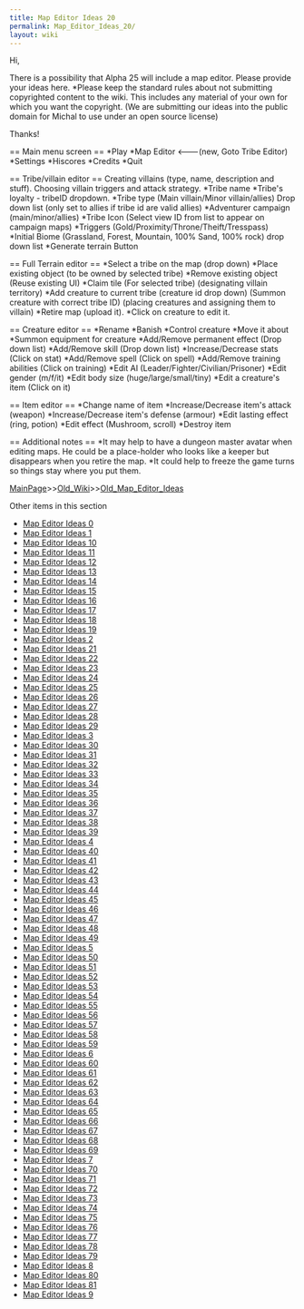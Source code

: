 ```yaml
---
title: Map Editor Ideas 20
permalink: Map_Editor_Ideas_20/
layout: wiki
---
```

Hi,

There is a possibility that Alpha 25 will include a map editor. Please provide your ideas here.
*Please keep the standard rules about not submitting copyrighted content to the wiki. This includes any material of your own for which you want the copyright. (We are submitting our ideas into the public domain for Michal to use under an open source license) 

Thanks!

== Main menu screen ==
*Play
*Map Editor &lt;---(new, Goto Tribe Editor)
*Settings
*Hiscores
*Credits
*Quit

== Tribe/villain editor ==
Creating villains (type, name, description and stuff). Choosing villain triggers and attack strategy.
*Tribe name
*Tribe's loyalty - tribeID dropdown.
*Tribe type (Main villain/Minor villain/allies) Drop down list (only set to allies if tribe id are valid allies)
*Adventurer campaign (main/minor/allies)
*Tribe Icon (Select view ID from list to appear on campaign maps)
*Triggers (Gold/Proximity/Throne/Theift/Tresspass)
*Initial Biome (Grassland, Forest, Mountain, 100% Sand, 100% rock) drop down list
*Generate terrain Button

== Full Terrain editor ==
*Select a tribe on the map  (drop down)
*Place existing object (to be owned by selected tribe)
*Remove existing object
(Reuse existing UI)
*Claim tile (For selected tribe)
(designating villain territory)
*Add creature to current tribe (creature id drop down)
(Summon creature with correct tribe ID)
(placing creatures and assigning them to villain)
*Retire map (upload it).
*Click on creature to edit it.

== Creature editor ==
*Rename
*Banish
*Control creature
*Move it about
*Summon equipment for creature
*Add/Remove permanent effect (Drop down list)
*Add/Remove skill (Drop down list)
*Increase/Decrease stats (Click on stat)
*Add/Remove spell (Click on spell)
*Add/Remove training abilities (Click on training)
*Edit AI (Leader/Fighter/Civilian/Prisoner)
*Edit gender (m/f/it)
*Edit body size (huge/large/small/tiny)
*Edit a creature's item (Click on it)

== Item editor ==
*Change name of item
*Increase/Decrease item's attack (weapon)
*Increase/Decrease item's defense (armour)
*Edit lasting effect (ring, potion)
*Edit effect (Mushroom, scroll)
*Destroy item

== Additional notes ==
*It may help to have a dungeon master avatar when editing maps. He could be a place-holder who looks like a keeper but disappears when you retire the map.
*It could help to freeze the game turns so things stay where you put them.

[MainPage](/keeperrl_wiki/ "wikilink")>>[Old_Wiki](/keeperrl_wiki/Old_Wiki "wikilink")>>[Old_Map_Editor_Ideas](/keeperrl_wiki/Old_Map_Editor_Ideas "wikilink")

Other items in this section
-    [Map Editor Ideas 0](/keeperrl_wiki/Map_Editor_Ideas_0 "wikilink")
-    [Map Editor Ideas 1](/keeperrl_wiki/Map_Editor_Ideas_1 "wikilink")
-    [Map Editor Ideas 10](/keeperrl_wiki/Map_Editor_Ideas_10 "wikilink")
-    [Map Editor Ideas 11](/keeperrl_wiki/Map_Editor_Ideas_11 "wikilink")
-    [Map Editor Ideas 12](/keeperrl_wiki/Map_Editor_Ideas_12 "wikilink")
-    [Map Editor Ideas 13](/keeperrl_wiki/Map_Editor_Ideas_13 "wikilink")
-    [Map Editor Ideas 14](/keeperrl_wiki/Map_Editor_Ideas_14 "wikilink")
-    [Map Editor Ideas 15](/keeperrl_wiki/Map_Editor_Ideas_15 "wikilink")
-    [Map Editor Ideas 16](/keeperrl_wiki/Map_Editor_Ideas_16 "wikilink")
-    [Map Editor Ideas 17](/keeperrl_wiki/Map_Editor_Ideas_17 "wikilink")
-    [Map Editor Ideas 18](/keeperrl_wiki/Map_Editor_Ideas_18 "wikilink")
-    [Map Editor Ideas 19](/keeperrl_wiki/Map_Editor_Ideas_19 "wikilink")
-    [Map Editor Ideas 2](/keeperrl_wiki/Map_Editor_Ideas_2 "wikilink")
-    [Map Editor Ideas 21](/keeperrl_wiki/Map_Editor_Ideas_21 "wikilink")
-    [Map Editor Ideas 22](/keeperrl_wiki/Map_Editor_Ideas_22 "wikilink")
-    [Map Editor Ideas 23](/keeperrl_wiki/Map_Editor_Ideas_23 "wikilink")
-    [Map Editor Ideas 24](/keeperrl_wiki/Map_Editor_Ideas_24 "wikilink")
-    [Map Editor Ideas 25](/keeperrl_wiki/Map_Editor_Ideas_25 "wikilink")
-    [Map Editor Ideas 26](/keeperrl_wiki/Map_Editor_Ideas_26 "wikilink")
-    [Map Editor Ideas 27](/keeperrl_wiki/Map_Editor_Ideas_27 "wikilink")
-    [Map Editor Ideas 28](/keeperrl_wiki/Map_Editor_Ideas_28 "wikilink")
-    [Map Editor Ideas 29](/keeperrl_wiki/Map_Editor_Ideas_29 "wikilink")
-    [Map Editor Ideas 3](/keeperrl_wiki/Map_Editor_Ideas_3 "wikilink")
-    [Map Editor Ideas 30](/keeperrl_wiki/Map_Editor_Ideas_30 "wikilink")
-    [Map Editor Ideas 31](/keeperrl_wiki/Map_Editor_Ideas_31 "wikilink")
-    [Map Editor Ideas 32](/keeperrl_wiki/Map_Editor_Ideas_32 "wikilink")
-    [Map Editor Ideas 33](/keeperrl_wiki/Map_Editor_Ideas_33 "wikilink")
-    [Map Editor Ideas 34](/keeperrl_wiki/Map_Editor_Ideas_34 "wikilink")
-    [Map Editor Ideas 35](/keeperrl_wiki/Map_Editor_Ideas_35 "wikilink")
-    [Map Editor Ideas 36](/keeperrl_wiki/Map_Editor_Ideas_36 "wikilink")
-    [Map Editor Ideas 37](/keeperrl_wiki/Map_Editor_Ideas_37 "wikilink")
-    [Map Editor Ideas 38](/keeperrl_wiki/Map_Editor_Ideas_38 "wikilink")
-    [Map Editor Ideas 39](/keeperrl_wiki/Map_Editor_Ideas_39 "wikilink")
-    [Map Editor Ideas 4](/keeperrl_wiki/Map_Editor_Ideas_4 "wikilink")
-    [Map Editor Ideas 40](/keeperrl_wiki/Map_Editor_Ideas_40 "wikilink")
-    [Map Editor Ideas 41](/keeperrl_wiki/Map_Editor_Ideas_41 "wikilink")
-    [Map Editor Ideas 42](/keeperrl_wiki/Map_Editor_Ideas_42 "wikilink")
-    [Map Editor Ideas 43](/keeperrl_wiki/Map_Editor_Ideas_43 "wikilink")
-    [Map Editor Ideas 44](/keeperrl_wiki/Map_Editor_Ideas_44 "wikilink")
-    [Map Editor Ideas 45](/keeperrl_wiki/Map_Editor_Ideas_45 "wikilink")
-    [Map Editor Ideas 46](/keeperrl_wiki/Map_Editor_Ideas_46 "wikilink")
-    [Map Editor Ideas 47](/keeperrl_wiki/Map_Editor_Ideas_47 "wikilink")
-    [Map Editor Ideas 48](/keeperrl_wiki/Map_Editor_Ideas_48 "wikilink")
-    [Map Editor Ideas 49](/keeperrl_wiki/Map_Editor_Ideas_49 "wikilink")
-    [Map Editor Ideas 5](/keeperrl_wiki/Map_Editor_Ideas_5 "wikilink")
-    [Map Editor Ideas 50](/keeperrl_wiki/Map_Editor_Ideas_50 "wikilink")
-    [Map Editor Ideas 51](/keeperrl_wiki/Map_Editor_Ideas_51 "wikilink")
-    [Map Editor Ideas 52](/keeperrl_wiki/Map_Editor_Ideas_52 "wikilink")
-    [Map Editor Ideas 53](/keeperrl_wiki/Map_Editor_Ideas_53 "wikilink")
-    [Map Editor Ideas 54](/keeperrl_wiki/Map_Editor_Ideas_54 "wikilink")
-    [Map Editor Ideas 55](/keeperrl_wiki/Map_Editor_Ideas_55 "wikilink")
-    [Map Editor Ideas 56](/keeperrl_wiki/Map_Editor_Ideas_56 "wikilink")
-    [Map Editor Ideas 57](/keeperrl_wiki/Map_Editor_Ideas_57 "wikilink")
-    [Map Editor Ideas 58](/keeperrl_wiki/Map_Editor_Ideas_58 "wikilink")
-    [Map Editor Ideas 59](/keeperrl_wiki/Map_Editor_Ideas_59 "wikilink")
-    [Map Editor Ideas 6](/keeperrl_wiki/Map_Editor_Ideas_6 "wikilink")
-    [Map Editor Ideas 60](/keeperrl_wiki/Map_Editor_Ideas_60 "wikilink")
-    [Map Editor Ideas 61](/keeperrl_wiki/Map_Editor_Ideas_61 "wikilink")
-    [Map Editor Ideas 62](/keeperrl_wiki/Map_Editor_Ideas_62 "wikilink")
-    [Map Editor Ideas 63](/keeperrl_wiki/Map_Editor_Ideas_63 "wikilink")
-    [Map Editor Ideas 64](/keeperrl_wiki/Map_Editor_Ideas_64 "wikilink")
-    [Map Editor Ideas 65](/keeperrl_wiki/Map_Editor_Ideas_65 "wikilink")
-    [Map Editor Ideas 66](/keeperrl_wiki/Map_Editor_Ideas_66 "wikilink")
-    [Map Editor Ideas 67](/keeperrl_wiki/Map_Editor_Ideas_67 "wikilink")
-    [Map Editor Ideas 68](/keeperrl_wiki/Map_Editor_Ideas_68 "wikilink")
-    [Map Editor Ideas 69](/keeperrl_wiki/Map_Editor_Ideas_69 "wikilink")
-    [Map Editor Ideas 7](/keeperrl_wiki/Map_Editor_Ideas_7 "wikilink")
-    [Map Editor Ideas 70](/keeperrl_wiki/Map_Editor_Ideas_70 "wikilink")
-    [Map Editor Ideas 71](/keeperrl_wiki/Map_Editor_Ideas_71 "wikilink")
-    [Map Editor Ideas 72](/keeperrl_wiki/Map_Editor_Ideas_72 "wikilink")
-    [Map Editor Ideas 73](/keeperrl_wiki/Map_Editor_Ideas_73 "wikilink")
-    [Map Editor Ideas 74](/keeperrl_wiki/Map_Editor_Ideas_74 "wikilink")
-    [Map Editor Ideas 75](/keeperrl_wiki/Map_Editor_Ideas_75 "wikilink")
-    [Map Editor Ideas 76](/keeperrl_wiki/Map_Editor_Ideas_76 "wikilink")
-    [Map Editor Ideas 77](/keeperrl_wiki/Map_Editor_Ideas_77 "wikilink")
-    [Map Editor Ideas 78](/keeperrl_wiki/Map_Editor_Ideas_78 "wikilink")
-    [Map Editor Ideas 79](/keeperrl_wiki/Map_Editor_Ideas_79 "wikilink")
-    [Map Editor Ideas 8](/keeperrl_wiki/Map_Editor_Ideas_8 "wikilink")
-    [Map Editor Ideas 80](/keeperrl_wiki/Map_Editor_Ideas_80 "wikilink")
-    [Map Editor Ideas 81](/keeperrl_wiki/Map_Editor_Ideas_81 "wikilink")
-    [Map Editor Ideas 9](/keeperrl_wiki/Map_Editor_Ideas_9 "wikilink")
